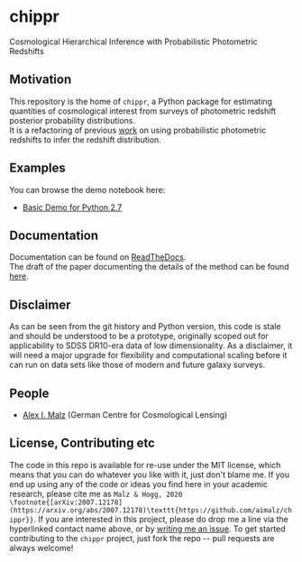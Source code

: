 # chippr

Cosmological Hierarchical Inference with Probabilistic Photometric Redshifts

## Motivation

This repository is the home of `chippr`, a Python package for estimating quantities of cosmological interest from surveys of photometric redshift posterior probability distributions.  
It is a refactoring of previous [work](https://github.com/aimalz/prob-z) on using probabilistic photometric redshifts to infer the redshift distribution.

## Examples

You can browse the demo notebook here:

* [Basic  Demo for Python 2.7](http://htmlpreview.github.io/?https://github.com/aimalz/chippr/blob/master/docs/notebooks/demo2.html)

## Documentation

Documentation can be found on [ReadTheDocs](http://chippr.readthedocs.io/en/master/).  
The draft of the paper documenting the details of the method can be found [here](https://github.com/aimalz/chippr/blob/master/research/paper/draft.pdf).

## Disclaimer

As can be seen from the git history and Python version, this code is stale and should be understood to be a prototype, originally scoped out for applicability to SDSS DR10-era data of low dimensionality.
As a disclaimer, it will need a major upgrade for flexibility and computational scaling before it can run on data sets like those of modern and future galaxy surveys.

## People

* [Alex I. Malz](https://github.com/aimalz) (German Centre for Cosmological Lensing)

## License, Contributing etc

The code in this repo is available for re-use under the MIT license, which means that you can do whatever you like with it, just don't blame me.
If you end up using any of the code or ideas you find here in your academic research, please cite me as `Malz & Hogg, 2020 \footnote{[arXiv:2007.12178](https://arxiv.org/abs/2007.12178)\texttt{https://github.com/aimalz/chippr}}`.
If you are interested in this project, please do drop me a line via the hyperlinked contact name above, or by [writing me an issue](https://github.com/aimalz/chippr/issues/new).
To get started contributing to the `chippr` project, just fork the repo -- pull requests are always welcome!
